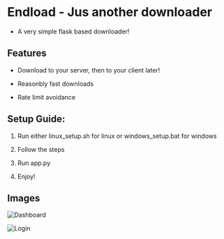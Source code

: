 # Endload - Jus another downloader

- A very simple flask based downloader!

## Features

- Download to your server, then to your client later!

- Reasonbly fast downloads 

- Rate limit avoidance

## Setup Guide:

1. Run either linux_setup.sh for linux or windows_setup.bat for windows

2. Follow the steps

3. Run app.py

4. Enjoy!

## Images

![Dashboard](https://imgur.com/a/3r1g0N3)

![Login](https://imgur.com/nBPXQTq)
